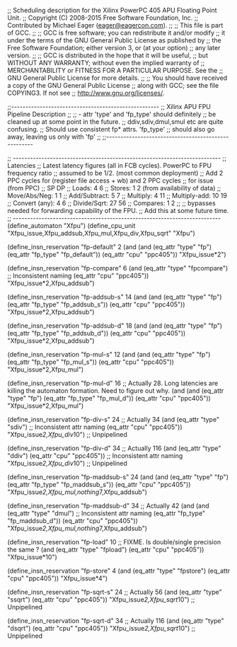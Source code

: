 ;; Scheduling description for the Xilinx PowerPC 405 APU Floating Point Unit.
;; Copyright (C) 2008-2015 Free Software Foundation, Inc.
;; Contributed by Michael Eager (eager@eagercon.com).
;;
;; This file is part of GCC.
;;
;; GCC is free software; you can redistribute it and/or modify
;; it under the terms of the GNU General Public License as published by
;; the Free Software Foundation; either version 3, or (at your option)
;; any later version.
;;
;; GCC is distributed in the hope that it will be useful,
;; but WITHOUT ANY WARRANTY; without even the implied warranty of
;; MERCHANTABILITY or FITNESS FOR A PARTICULAR PURPOSE.  See the
;; GNU General Public License for more details.
;;
;; You should have received a copy of the GNU General Public License
;; along with GCC; see the file COPYING3.  If not see
;; <http://www.gnu.org/licenses/>.

;;----------------------------------------------------
;; Xilinx APU FPU Pipeline Description
;;
;;  - attr 'type' and 'fp_type' should definitely
;;    be cleaned up at some point in the future.
;;    ddiv,sdiv,dmul,smul etc are quite confusing.
;;    Should use consistent fp* attrs. 'fp_type'
;;    should also go away, leaving us only with 'fp'
;;
;;----------------------------------------------------

;; -------------------------------------------------------------------------
;; Latencies
;; Latest latency figures (all in FCB cycles). PowerPC to FPU frequency ratio
;; assumed to be 1/2. (most common deployment)
;; Add 2 PPC cycles for (register file access + wb) and 2 PPC cycles 
;; for issue (from PPC)
;;                          SP          DP
;; Loads:                    4           6
;; Stores:                   1           2      (from availability of data)
;; Move/Abs/Neg:             1           1
;; Add/Subtract:             5           7
;; Multiply:                 4          11
;; Multiply-add:            10          19
;; Convert (any):            4           6
;; Divide/Sqrt:             27          56
;; Compares:                 1           2
;;
;; bypasses needed for forwarding capability of the FPU. 
;; Add this at some future time.
;; -------------------------------------------------------------------------
(define_automaton "Xfpu")
(define_cpu_unit "Xfpu_issue,Xfpu_addsub,Xfpu_mul,Xfpu_div,Xfpu_sqrt" "Xfpu")


(define_insn_reservation "fp-default" 2
  (and (and 
        (eq_attr "type" "fp")
        (eq_attr "fp_type" "fp_default"))
       (eq_attr "cpu" "ppc405"))
  "Xfpu_issue*2")

(define_insn_reservation "fp-compare" 6
  (and (eq_attr "type" "fpcompare")                     ;; Inconsistent naming
       (eq_attr "cpu" "ppc405"))
  "Xfpu_issue*2,Xfpu_addsub")

(define_insn_reservation "fp-addsub-s" 14
  (and (and
        (eq_attr "type" "fp")
        (eq_attr "fp_type" "fp_addsub_s"))
       (eq_attr "cpu" "ppc405"))
  "Xfpu_issue*2,Xfpu_addsub")

(define_insn_reservation "fp-addsub-d" 18
  (and (and
        (eq_attr "type" "fp")
        (eq_attr "fp_type" "fp_addsub_d"))
       (eq_attr "cpu" "ppc405"))
  "Xfpu_issue*2,Xfpu_addsub")

(define_insn_reservation "fp-mul-s" 12
  (and (and
        (eq_attr "type" "fp")
        (eq_attr "fp_type" "fp_mul_s"))
       (eq_attr "cpu" "ppc405"))
  "Xfpu_issue*2,Xfpu_mul")

(define_insn_reservation "fp-mul-d" 16    ;; Actually 28. Long latencies are killing the automaton formation. Need to figure out why.
  (and (and
        (eq_attr "type" "fp")
        (eq_attr "fp_type" "fp_mul_d"))
       (eq_attr "cpu" "ppc405"))
  "Xfpu_issue*2,Xfpu_mul")

(define_insn_reservation "fp-div-s" 24                   ;; Actually 34
   (and (eq_attr "type" "sdiv")                          ;; Inconsistent attr naming
        (eq_attr "cpu" "ppc405"))
   "Xfpu_issue*2,Xfpu_div*10")                           ;; Unpipelined

(define_insn_reservation "fp-div-d" 34                   ;; Actually 116
  (and (eq_attr "type" "ddiv")
       (eq_attr "cpu" "ppc405"))                         ;; Inconsistent attr naming
  "Xfpu_issue*2,Xfpu_div*10")                            ;; Unpipelined

(define_insn_reservation "fp-maddsub-s" 24
  (and (and
        (eq_attr "type" "fp")
        (eq_attr "fp_type" "fp_maddsub_s"))
       (eq_attr "cpu" "ppc405"))
  "Xfpu_issue*2,Xfpu_mul,nothing*7,Xfpu_addsub")

(define_insn_reservation "fp-maddsub-d" 34              ;; Actually 42
  (and (and
        (eq_attr "type" "dmul")                         ;; Inconsistent attr naming
        (eq_attr "fp_type" "fp_maddsub_d"))
       (eq_attr "cpu" "ppc405"))
  "Xfpu_issue*2,Xfpu_mul,nothing*7,Xfpu_addsub")

(define_insn_reservation "fp-load" 10                   ;; FIXME. Is double/single precision the same ?
  (and (eq_attr "type" "fpload")
       (eq_attr "cpu" "ppc405"))
  "Xfpu_issue*10")

(define_insn_reservation "fp-store" 4
  (and (eq_attr "type" "fpstore")
       (eq_attr "cpu" "ppc405"))
  "Xfpu_issue*4")

(define_insn_reservation "fp-sqrt-s" 24         ;; Actually 56
  (and (eq_attr "type" "ssqrt")
       (eq_attr "cpu" "ppc405"))
  "Xfpu_issue*2,Xfpu_sqrt*10")                  ;; Unpipelined


(define_insn_reservation "fp-sqrt-d" 34         ;; Actually 116
  (and (eq_attr "type" "dsqrt")
       (eq_attr "cpu" "ppc405"))
  "Xfpu_issue*2,Xfpu_sqrt*10")                  ;; Unpipelined

